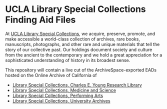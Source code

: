 # UCLA Library Special Collections Finding Aid Files
At [UCLA Library Special Collections](https://www.library.ucla.edu/location/library-special-collections), we acquire, preserve, promote, and make accessible a world-class collection of archives, rare books, manuscripts, photographs, and other rare and unique materials that tell the story of our collective past. Our holdings document society and culture from the ancient to the contemporary and we hold a great appreciation for a sophisticated understanding of history in its broadest sense. 

This repository will contain a live cut of the ArchiveSpace-exported EADs hosted on the Online Archive of California of
* [Library Special Collections, Charles E. Young Research Library](http://www.oac.cdlib.org/institutions/UCLA::Library+Special+Collections,+Charles+E.+Young+Research+Library)
* [Library Special Collections, Medicine and Science](http://www.oac.cdlib.org/institutions/UCLA::Library+Special+Collections,+Medicine+and+Science)
* [Library Special Collections, Performing Arts](http://www.oac.cdlib.org/institutions/UCLA::Library+Special+Collections,+Performing+Arts)
* [Library Special Collections, University Archives](http://www.oac.cdlib.org/institutions/UCLA::Library+Special+Collections,+University+Archives)
